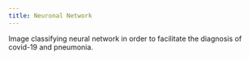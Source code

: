 ```yaml
---
title: Neuronal Network
---
```


Image classifying neural network in order to facilitate the diagnosis of covid-19 and pneumonia.

<!-- Sketch file location, (pending organization) -->
<script src="project.js"></script>
<!-- Necessary element to position p5 canvas -->
<div id="sketch-div"></div>
<div id="histogram-div"></div>
